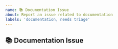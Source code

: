 ```yaml
---
name: 📚 Documentation Issue
about: Report an issue related to documentation
labels: 'documentation, needs triage'
---
```


## 📚 Documentation Issue

<!-- A clear and concise description of what the issue is. -->
